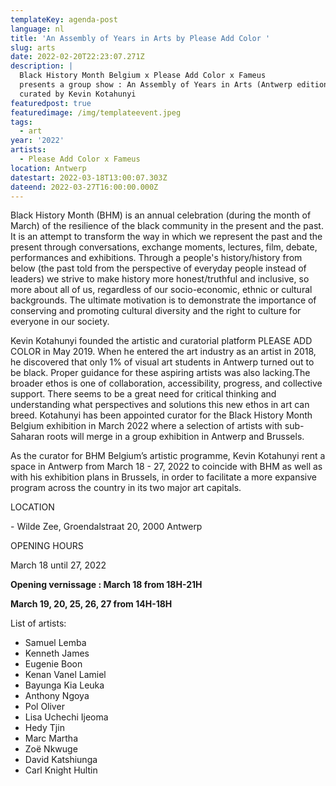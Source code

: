 ```yaml
---
templateKey: agenda-post
language: nl
title: 'An Assembly of Years in Arts by Please Add Color '
slug: arts
date: 2022-02-20T22:23:07.271Z
description: |
  Black History Month Belgium x Please Add Color x Fameus
  presents a group show : An Assembly of Years in Arts (Antwerp edition)
  curated by Kevin Kotahunyi 
featuredpost: true
featuredimage: /img/templateevent.jpeg
tags:
  - art
year: '2022'
artists:
  - Please Add Color x Fameus
location: Antwerp
datestart: 2022-03-18T13:00:07.303Z
dateend: 2022-03-27T16:00:00.000Z
---
```

Black History Month (BHM) is an annual celebration (during the month of March) of the resilience of the black community in the present and the past. It is an attempt to transform the way in which we represent the past and the present through conversations, exchange moments, lectures, film, debate, performances and exhibitions. Through a people's history/history from below (the past told from the perspective of everyday people instead of leaders) we strive to make history more honest/truthful and inclusive, so more about all of us, regardless of our socio-economic, ethnic or cultural backgrounds. The ultimate motivation is to demonstrate the importance of conserving and promoting cultural diversity and the right to culture for everyone in our society.

Kevin Kotahunyi founded the artistic and curatorial platform PLEASE ADD COLOR in May 2019. When he entered the art industry as an artist in 2018, he discovered that only 1% of visual art students in Antwerp turned out to be black. Proper guidance for these aspiring artists was also lacking.The broader ethos is one of collaboration, accessibility, progress, and collective support. There seems to be a great need for critical thinking and understanding what perspectives and solutions this new ethos in art can breed. Kotahunyi has been appointed curator for the Black History Month Belgium exhibition in March 2022 where a selection of artists with sub-Saharan roots will merge in a group exhibition in Antwerp and Brussels.

As the curator for BHM Belgium’s artistic programme, Kevin Kotahunyi rent a space in Antwerp from March 18 - 27, 2022 to coincide with BHM as well as with his exhibition plans in Brussels, in order to facilitate a more expansive program across the country in its two major art capitals.

LOCATION

\- Wilde Zee, Groendalstraat 20, 2000 Antwerp 

OPENING HOURS

March 18 until 27, 2022 

**Opening vernissage : March 18 from 18H-21H**

**March 19, 20, 25, 26, 27 from 14H-18H**

List of artists: 

* Samuel Lemba
* Kenneth James 
* Eugenie Boon
* Kenan Vanel Lamiel
* Bayunga Kia Leuka  
* Anthony Ngoya
* Pol Oliver
* Lisa Uchechi Ijeoma
* Hedy Tjin
* Marc Martha 
* Zoë Nkwuge
* David Katshiunga
* Carl Knight Hultin
